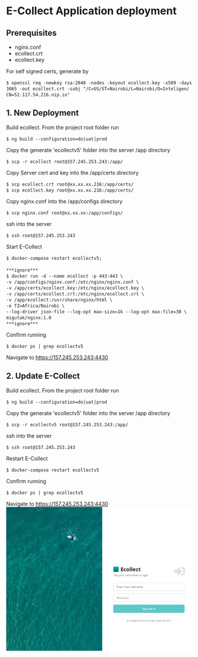 # E-Collect Application deployment
## Prerequisites
- nginx.conf 
- ecollect.crt
- ecollect.key

For self signed certs, generate by
```
$ openssl req -newkey rsa:2048 -nodes -keyout ecollect.key -x509 -days 3065 -out ecollect.crt -subj "/C=US/ST=Nairobi/L=Nairobi/O=Inteligen/ CN=52.117.54.216.nip.io"
```
## 1. New Deployment
Build ecollect. From the project root folder run
```
$ ng build --configuration=do|uat|prod
```
Copy the generate 'ecollectv5' folder into the server /app directory
```
$ scp -r ecollect root@157.245.253.243:/app/
```
Copy Server cert and key into the /app/certs directory
```
$ scp ecollect.crt root@xx.xx.xx.216:/app/certs/
$ scp ecollect.key root@xx.xx.xx.216:/app/certs/
```
Copy nginx.conf into the /app/configs directory
```
$ scp nginx.conf root@xx.xx.xx:/app/configs/
```
ssh into the server
```
$ ssh root@157.245.253.243
```
Start E-Collect
```
$ docker-compose restart ecollectv5;

***ignore***
$ docker run -d --name ecollect -p 443:443 \
-v /app/configs/nginx.conf:/etc/nginx/nginx.conf \
-v /app/certs/ecollect.key:/etc/nginx/ecollect.key \
-v /app/certs/ecollect.crt:/etc/nginx/ecollect.crt \
-v /app/ecollect:/usr/share/nginx/html \
-e TZ=Africa/Nairobi \
--log-driver json-file --log-opt max-size=1k --log-opt max-file=30 \
migutak/nginx:1.0
***ignore***
```
Confirm running
```
$ docker ps | grep ecollectv5
```
Navigate to https://157.245.253.243:4430

## 2. Update E-Collect
Build ecollect. From the project root folder run
```
$ ng build --configuration=do|uat|prod
```
Copy the generate 'ecollectv5' folder into the server /app directory
```
$ scp -r ecollectv5 root@157.245.253.243:/app/
```
ssh into the server
```
$ ssh root@157.245.253.243
```
Restart E-Collect
```
$ docker-compose restart ecollectv5
```
Confirm running
```
$ docker ps | grep ecollectv5
```
Navigate to https://157.245.253.243:4430 \
![alt text](https://github.com/inteligeninfosys/ecollect-docs/blob/main/ecollectapp.JPG?raw=true)
